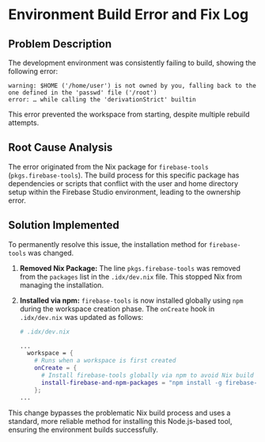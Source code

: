# Environment Build Error and Fix Log

## Problem Description

The development environment was consistently failing to build, showing the following error:

```
warning: $HOME ('/home/user') is not owned by you, falling back to the one defined in the 'passwd' file ('/root')
error: … while calling the 'derivationStrict' builtin
```

This error prevented the workspace from starting, despite multiple rebuild attempts.

## Root Cause Analysis

The error originated from the Nix package for `firebase-tools` (`pkgs.firebase-tools`). The build process for this specific package has dependencies or scripts that conflict with the user and home directory setup within the Firebase Studio environment, leading to the ownership error.

## Solution Implemented

To permanently resolve this issue, the installation method for `firebase-tools` was changed.

1.  **Removed Nix Package:** The line `pkgs.firebase-tools` was removed from the `packages` list in the `.idx/dev.nix` file. This stopped Nix from managing the installation.

2.  **Installed via npm:** `firebase-tools` is now installed globally using `npm` during the workspace creation phase. The `onCreate` hook in `.idx/dev.nix` was updated as follows:

    ```nix
    # .idx/dev.nix
    
    ...
      workspace = {
        # Runs when a workspace is first created
        onCreate = {
          # Install firebase-tools globally via npm to avoid Nix build issues
          install-firebase-and-npm-packages = "npm install -g firebase-tools && npm install && npm install --prefix backend && npm install --prefix frontend";
        };
    ...
    ```

This change bypasses the problematic Nix build process and uses a standard, more reliable method for installing this Node.js-based tool, ensuring the environment builds successfully.
